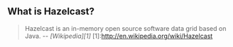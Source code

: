 ##  What is Hazelcast?

> Hazelcast is an in-memory open source software data grid based on Java. <!-- .element: class="fragment" data-fragment-index="1" -->
> -- <cite>[Wikipedia][1]</cite> <!-- .element: class="fragment" data-fragment-index="1" -->
[1]:http://en.wikipedia.org/wiki/Hazelcast
